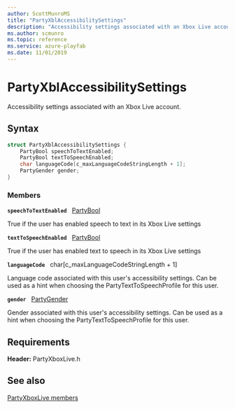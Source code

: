 ```yaml
---
author: ScottMunroMS
title: "PartyXblAccessibilitySettings"
description: "Accessibility settings associated with an Xbox Live account."
ms.author: scmunro
ms.topic: reference
ms.service: azure-playfab
ms.date: 11/01/2019
---
```


# PartyXblAccessibilitySettings  

Accessibility settings associated with an Xbox Live account.  

## Syntax  
  
```cpp
struct PartyXblAccessibilitySettings {  
    PartyBool speechToTextEnabled;  
    PartyBool textToSpeechEnabled;  
    char languageCode[c_maxLanguageCodeStringLength + 1];  
    PartyGender gender;  
}  
```
  
### Members  
  
**`speechToTextEnabled`** &nbsp; [PartyBool](../../../networking/reference/typedefs.md)  
  
True if the user has enabled speech to text in its Xbox Live settings
  
**`textToSpeechEnabled`** &nbsp; [PartyBool](../../../networking/reference/typedefs.md)  
  
True if the user has enabled text to speech in its Xbox Live settings
  
**`languageCode`** &nbsp; char[c_maxLanguageCodeStringLength + 1]  
  
Language code associated with this user's accessibility settings. Can be used as a hint when choosing the PartyTextToSpeechProfile for this user.
  
**`gender`** &nbsp; [PartyGender](../../../networking/reference/enums/partygender.md)  
  
Gender associated with this user's accessibility settings. Can be used as a hint when choosing the PartyTextToSpeechProfile for this user.
  
  
## Requirements  
  
**Header:** PartyXboxLive.h
  
## See also  
[PartyXboxLive members](../partyxboxlive_members.md)  

  
  
